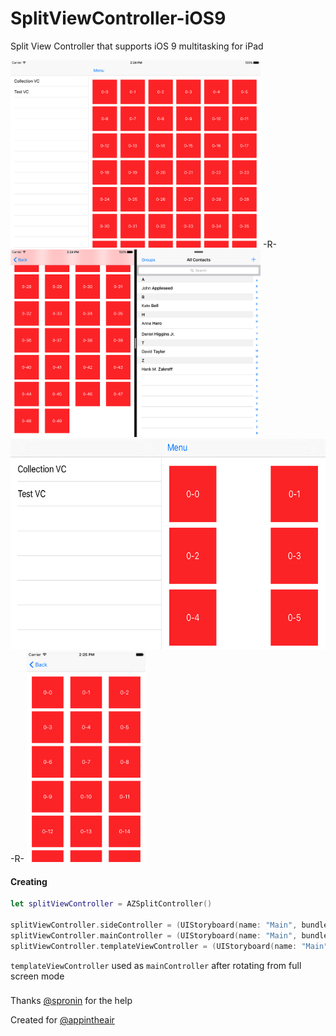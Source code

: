 # SplitViewController-iOS9
Split View Controller that supports iOS 9 multitasking for iPad

<img src=Sceenshots/iPad_1.png width=400 height=300 />
-R-
<img src=Sceenshots/iPad_2.png width=400 height=300 />

<img src=Sceenshots/iPhone6_1.png width=600 height=337 />
-R-
<img src=Sceenshots/iPhone6_2.png width=190 height=337 />

#### Creating
```swift
let splitViewController = AZSplitController()
    
splitViewController.sideController = (UIStoryboard(name: "Main", bundle: nil).instantiateViewControllerWithIdentifier("Left") as! UINavigationController)
splitViewController.mainController = (UIStoryboard(name: "Main", bundle: nil).instantiateViewControllerWithIdentifier("Center") as! UINavigationController)
splitViewController.templateViewController = (UIStoryboard(name: "Main", bundle: nil).instantiateViewControllerWithIdentifier("AnotherCenter") as! UINavigationController).viewControllers.first
```
`templateViewController` used as `mainController` after rotating from full screen mode

###
Thanks [@spronin](https://github.com/spronin) for the help

Created for [@appintheair](https://github.com/appintheair)
